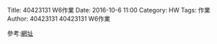 Title: 40423131 W6作業
Date: 2016-10-6 11:00
Category: HW
Tags: 作業
Author: 40423131
40423131 W6作業


參考:<a href="https://mdecourse.github.io/2016fallcadpa/blog/2016fall-w7-si-lian-gan-ji-gou-mo-ni.html">網址</a>
